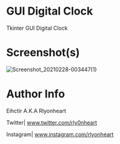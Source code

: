 # GUI Digital Clock
Tkinter GUI Digital Clock 

# Screenshot(s) 
![Screenshot_20210228-003447(1)](https://user-images.githubusercontent.com/74001397/109402373-1b7d1100-795e-11eb-8404-91bbdf23d195.png)

# Author Info 

Eihctir A.K.A Rlyonheart


Twitter| www.twitter.com/rly0nheart

Instagram| www.instagram.com/rlyonheart
